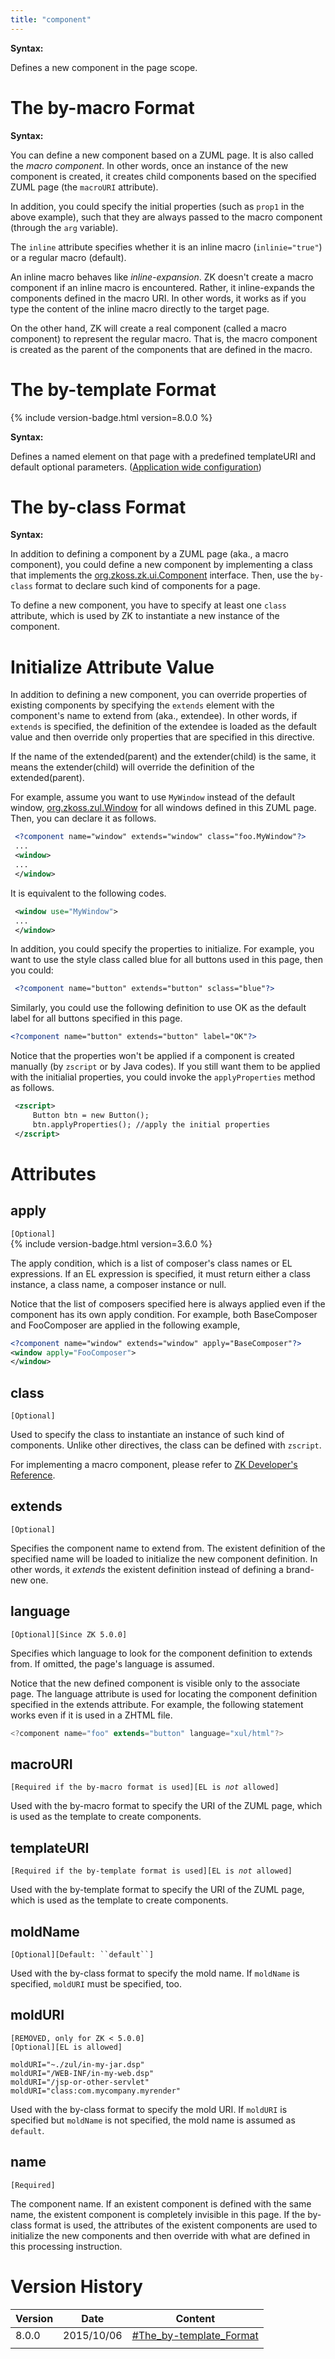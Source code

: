 ```yaml
---
title: "component"
---
```




**Syntax:**

<?component name="''myName''" templateURI="''/mypath/my.zul''" ?>
<?component name="''myName''" macroURI="''/mypath/my.zul''" [inline="true|'''false'''"]
   [apply="''composer''"] [''prop1''="''value1''"] [''prop2''="''value2''"]... ?>
<?component name="''myName''" [class="''myPackage.myClass''"]
   [extends="''nameOfExistComponent''"]
   [moldName="''myMoldName''"] [moldURI="/''myMoldURI''"]
   [apply="''composer''"] [''prop1''="''value1''"] [''prop2''="''value2''"]... ?>

Defines a new component in the page scope.

# The by-macro Format

**Syntax:**

<?component name="''myName''" macroURI="''/mypath/my.zul''"
   [apply="''composer''"] [language="xul/html"] [''prop1''="''value1''"] [''prop2''="''value2''"]... ?>

You can define a new component based on a ZUML page. It is also called
the *macro component*. In other words, once an instance of the new
component is created, it creates child components based on the specified
ZUML page (the `macroURI` attribute).

In addition, you could specify the initial properties (such as `prop1`
in the above example), such that they are always passed to the macro
component (through the `arg` variable).

The `inline` attribute specifies whether it is an inline macro
(`inlinie="true"`) or a regular macro (default).

An inline macro behaves like *inline-expansion*. ZK doesn't create a
macro component if an inline macro is encountered. Rather, it
inline-expands the components defined in the macro URI. In other words,
it works as if you type the content of the inline macro directly to the
target page.

On the other hand, ZK will create a real component (called a macro
component) to represent the regular macro. That is, the macro component
is created as the parent of the components that are defined in the
macro.

# The by-template Format

{% include version-badge.html version=8.0.0 %}

**Syntax:**

<?component name="''myName''" templateURI="''/mypath/my.zul''"
   [language="xul/html"] [''prop1''="''value1''"] [''prop2''="''value2''"]... ?>

Defines a named
[<apply>](http://books.zkoss.org/zk-mvvm-book/8.0/syntax/apply.html)
element on that page with a predefined templateURI and default optional
parameters. ([Application wide configuration]({{site.baseurl}}/zk_dev_ref/ui_composing/include_a_page#Application-wide_Named_.3CApply.3E))

# The by-class Format

**Syntax:**

<?component name="''myName''" [class="''myPackage.myClass''"]
   [extends="''nameOfExistComponent''"]
   [moldName="''myMoldName''"] [moldURI="/''myMoldURI''"]
   [apply="''composer''"] [language="xul/html"] [''prop1''="''value1''"] [''prop2''="''value2''"]...?>

In addition to defining a component by a ZUML page (aka., a macro
component), you could define a new component by implementing a class
that implements the
[org.zkoss.zk.ui.Component](https://www.zkoss.org/javadoc/latest/zk/org/zkoss/zk/ui/Component.html) interface.
Then, use the `by-class` format to declare such kind of components for a
page.

To define a new component, you have to specify at least one `class`
attribute, which is used by ZK to instantiate a new instance of the
component.

# Initialize Attribute Value

In addition to defining a new component, you can override properties of
existing components by specifying the `extends` element with the
component's name to extend from (aka., extendee). In other words, if
`extends` is specified, the definition of the extendee is loaded as the
default value and then override only properties that are specified in
this directive.

If the name of the extended(parent) and the extender(child) is the same,
it means the extender(child) will override the definition of the
extended(parent).

For example, assume you want to use `MyWindow` instead of the default
window, [org.zkoss.zul.Window](https://www.zkoss.org/javadoc/latest/zk/org/zkoss/zul/Window.html) for all windows defined
in this ZUML page. Then, you can declare it as follows.

```xml
 <?component name="window" extends="window" class="foo.MyWindow"?>
 ...
 <window>
 ...
 </window>
```

It is equivalent to the following codes.

```xml
 <window use="MyWindow">
 ...
 </window>
```

In addition, you could specify the properties to initialize. For
example, you want to use the style class called blue for all buttons
used in this page, then you could:

```xml
 <?component name="button" extends="button" sclass="blue"?>
```

Similarly, you could use the following definition to use OK as the
default label for all buttons specified in this page.

```xml
<?component name="button" extends="button" label="OK"?>
```

Notice that the properties won't be applied if a component is created
manually (by `zscript` or by Java codes). If you still want them to be
applied with the initialial properties, you could invoke the
`applyProperties` method as follows.

```xml
 <zscript>
     Button btn = new Button();
     btn.applyProperties(); //apply the initial properties
 </zscript>
```

# Attributes

## apply

`[Optional]`  
{% include version-badge.html version=3.6.0 %}

The apply condition, which is a list of composer's class names or EL
expressions. If an EL expression is specified, it must return either a
class instance, a class name, a composer instance or null.

Notice that the list of composers specified here is always applied even
if the component has its own apply condition. For example, both
BaseComposer and FooComposer are applied in the following example,

```xml
<?component name="window" extends="window" apply="BaseComposer"?>
<window apply="FooComposer">
</window>
```

## class

`[Optional]`

Used to specify the class to instantiate an instance of such kind of
components. Unlike other directives, the class can be defined with
`zscript`.

For implementing a macro component, please refer to [ZK Developer's Reference]({{site.baseurl}}/zk_dev_ref/ui_composing/implement_custom_java_class).

## extends

`[Optional]`

Specifies the component name to extend from. The existent definition of
the specified name will be loaded to initialize the new component
definition. In other words, it *extends* the existent definition instead
of defining a brand-new one.

## language

`[Optional][Since ZK 5.0.0]`

Specifies which language to look for the component definition to extends
from. If omitted, the page's language is assumed.

Notice that the new defined component is visible only to the associate
page. The language attribute is used for locating the component
definition specified in the extends attribute. For example, the
following statement works even if it is used in a ZHTML file.

```javascript
<?component name="foo" extends="button" language="xul/html"?>
```

## macroURI

`[Required if the by-macro format is used][EL is `*`not`*` allowed]`

Used with the by-macro format to specify the URI of the ZUML page, which
is used as the template to create components.

## templateURI

`[Required if the by-template format is used][EL is `*`not`*` allowed]`

Used with the by-template format to specify the URI of the ZUML page,
which is used as the template to create components.

## moldName

`[Optional][Default: ``default``]`

Used with the by-class format to specify the mold name. If `moldName` is
specified, `moldURI` must be specified, too.

## moldURI

`[REMOVED, only for ZK < 5.0.0]`  
`[Optional][EL is allowed]`

`moldURI="~./zul/in-my-jar.dsp"`  
`moldURI="/WEB-INF/in-my-web.dsp"`  
`moldURI="/jsp-or-other-servlet"`  
`moldURI="class:com.mycompany.myrender"`

Used with the by-class format to specify the mold URI. If `moldURI` is
specified but `moldName` is not specified, the mold name is assumed as
`default`.

## name

`[Required]`

The component name. If an existent component is defined with the same
name, the existent component is completely invisible in this page. If
the by-class format is used, the attributes of the existent components
are used to initialize the new components and then override with what
are defined in this processing instruction.

# Version History

| Version | Date       | Content                                                        |
|---------|------------|----------------------------------------------------------------|
| 8.0.0   | 2015/10/06 | [\#The_by-template_Format](#The_by-template_Format) |
|         |            |                                                                |
